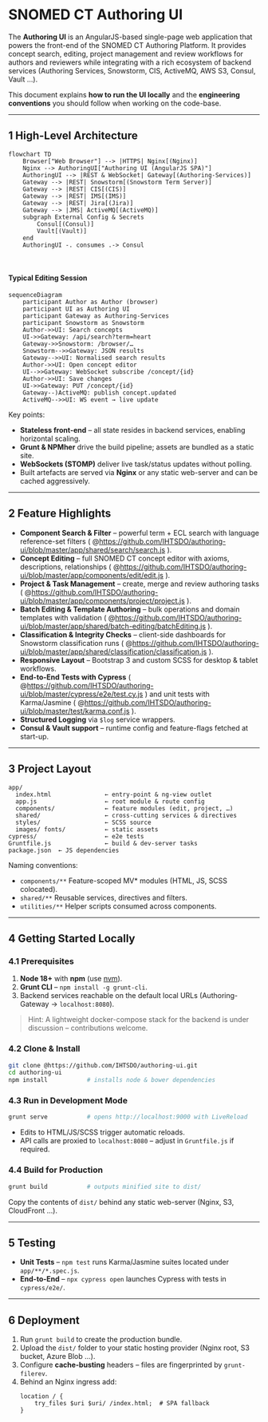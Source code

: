 # SNOMED CT Authoring UI

The **Authoring UI** is an AngularJS-based single-page web application that powers the front-end of the SNOMED CT Authoring Platform.  It provides concept search, editing, project management and review workflows for authors and reviewers while integrating with a rich ecosystem of backend services (Authoring Services, Snowstorm, CIS, ActiveMQ, AWS S3, Consul, Vault …).

This document explains **how to run the UI locally** and the **engineering conventions** you should follow when working on the code-base.

---

## 1  High-Level Architecture

```mermaid
flowchart TD
    Browser["Web Browser"] --> |HTTPS| Nginx[(Nginx)]
    Nginx --> AuthoringUI["Authoring UI (AngularJS SPA)"]
    AuthoringUI --> |REST & WebSocket| Gateway[(Authoring-Services)]
    Gateway --> |REST| Snowstorm[(Snowstorm Term Server)]
    Gateway --> |REST| CIS[(CIS)]
    Gateway --> |REST| IMS[(IMS)]
    Gateway --> |REST| Jira[(Jira)]
    Gateway --> |JMS| ActiveMQ[(ActiveMQ)]
    subgraph External Config & Secrets
        Consul[(Consul)]
        Vault[(Vault)]
    end
    AuthoringUI -. consumes .-> Consul
```

<br/>

#### Typical Editing Session

```mermaid
sequenceDiagram
    participant Author as Author (browser)
    participant UI as Authoring UI
    participant Gateway as Authoring-Services
    participant Snowstorm as Snowstorm
    Author->>UI: Search concepts
    UI->>Gateway: /api/search?term=heart
    Gateway->>Snowstorm: /browser/…
    Snowstorm-->>Gateway: JSON results
    Gateway-->>UI: Normalised search results
    Author->>UI: Open concept editor
    UI-->>Gateway: WebSocket subscribe /concept/{id}
    Author->>UI: Save changes
    UI->>Gateway: PUT /concept/{id}
    Gateway--)ActiveMQ: publish concept.updated
    ActiveMQ-->>UI: WS event → live update
```

Key points:
* **Stateless front-end** – all state resides in backend services, enabling horizontal scaling.
* **Grunt & NPMher** drive the build pipeline; assets are bundled as a static site.
* **WebSockets (STOMP)** deliver live task/status updates without polling.
* Built artefacts are served via **Nginx** or any static web-server and can be cached aggressively.

---

## 2  Feature Highlights

* **Component Search & Filter** – powerful term + ECL search with language reference-set filters ( @https://github.com/IHTSDO/authoring-ui/blob/master/app/shared/search/search.js ).
* **Concept Editing** – full SNOMED CT concept editor with axioms, descriptions, relationships ( @https://github.com/IHTSDO/authoring-ui/blob/master/app/components/edit/edit.js ).
* **Project & Task Management** – create, merge and review authoring tasks ( @https://github.com/IHTSDO/authoring-ui/blob/master/app/components/project/project.js ).
* **Batch Editing & Template Authoring** – bulk operations and domain templates with validation ( @https://github.com/IHTSDO/authoring-ui/blob/master/app/shared/batch-editing/batchEditing.js ).
* **Classification & Integrity Checks** – client-side dashboards for Snowstorm classification runs ( @https://github.com/IHTSDO/authoring-ui/blob/master/app/shared/classification/classification.js ).
* **Responsive Layout** – Bootstrap 3 and custom SCSS for desktop & tablet workflows.
* **End-to-End Tests with Cypress** ( @https://github.com/IHTSDO/authoring-ui/blob/master/cypress/e2e/test.cy.js ) and unit tests with Karma/Jasmine ( @https://github.com/IHTSDO/authoring-ui/blob/master/test/karma.conf.js ).
* **Structured Logging** via `$log` service wrappers.
* **Consul & Vault support** – runtime config and feature-flags fetched at start-up.

---

## 3  Project Layout

```
app/
  index.html               ← entry-point & ng-view outlet
  app.js                   ← root module & route config
  components/              ← feature modules (edit, project, …)
  shared/                  ← cross-cutting services & directives
  styles/                  ← SCSS source
  images/ fonts/           ← static assets
cypress/                   ← e2e tests
Gruntfile.js               ← build & dev-server tasks
package.json  ← JS dependencies
```

Naming conventions:
* `components/**`     Feature-scoped MV* modules (HTML, JS, SCSS colocated).
* `shared/**`         Reusable services, directives and filters.
* `utilities/**`      Helper scripts consumed across components.

---

## 4  Getting Started Locally

### 4.1  Prerequisites

1. **Node 18+** with **npm** (use [nvm](https://github.com/nvm-sh/nvm)).
2. **Grunt CLI** – `npm install -g grunt-cli`.
3. Backend services reachable on the default local URLs (Authoring-Gateway → `localhost:8080`).

> Hint: A lightweight docker-compose stack for the backend is under discussion – contributions welcome.

### 4.2  Clone & Install

```bash
git clone @https://github.com/IHTSDO/authoring-ui.git
cd authoring-ui
npm install           # installs node & bower dependencies
```

### 4.3  Run in Development Mode

```bash
grunt serve           # opens http://localhost:9000 with LiveReload
```

* Edits to HTML/JS/SCSS trigger automatic reloads.
* API calls are proxied to `localhost:8080` – adjust in `Gruntfile.js` if required.

### 4.4  Build for Production

```bash
grunt build           # outputs minified site to dist/
```

Copy the contents of `dist/` behind any static web-server (Nginx, S3, CloudFront …).

---

## 5  Testing

* **Unit Tests** – `npm test` runs Karma/Jasmine suites located under `app/**/*.spec.js`.
* **End-to-End** – `npx cypress open` launches Cypress with tests in `cypress/e2e/`.


---

## 6  Deployment

1. Run `grunt build` to create the production bundle.
2. Upload the `dist/` folder to your static hosting provider (Nginx root, S3 bucket, Azure Blob …).
3. Configure **cache-busting** headers – files are fingerprinted by `grunt-filerev`.
4. Behind an Nginx ingress add:
   ```nginx
   location / {
       try_files $uri $uri/ /index.html;  # SPA fallback
   }